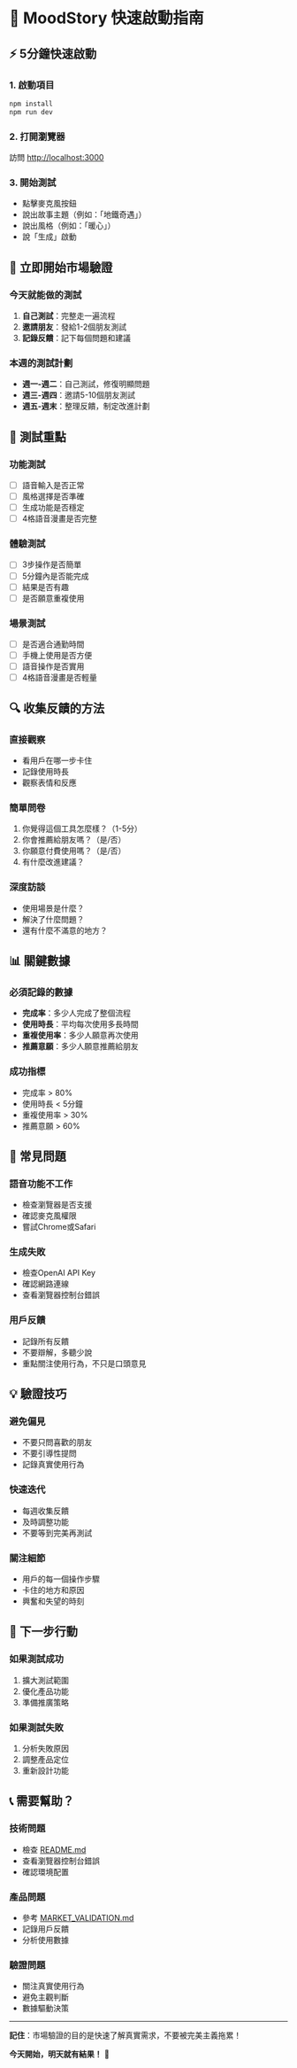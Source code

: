# 🚀 MoodStory 快速啟動指南

## ⚡ 5分鐘快速啟動

### 1. 啟動項目
```bash
npm install
npm run dev
```

### 2. 打開瀏覽器
訪問 [http://localhost:3000](http://localhost:3000)

### 3. 開始測試
- 點擊麥克風按鈕
- 說出故事主題（例如：「地鐵奇遇」）
- 說出風格（例如：「暖心」）
- 說「生成」啟動

## 🎯 立即開始市場驗證

### 今天就能做的測試
1. **自己測試**：完整走一遍流程
2. **邀請朋友**：發給1-2個朋友測試
3. **記錄反饋**：記下每個問題和建議

### 本週的測試計劃
- **週一-週二**：自己測試，修復明顯問題
- **週三-週四**：邀請5-10個朋友測試
- **週五-週末**：整理反饋，制定改進計劃

## 📱 測試重點

### 功能測試
- [ ] 語音輸入是否正常
- [ ] 風格選擇是否準確
- [ ] 生成功能是否穩定
- [ ] 4格語音漫畫是否完整

### 體驗測試
- [ ] 3步操作是否簡單
- [ ] 5分鐘內是否能完成
- [ ] 結果是否有趣
- [ ] 是否願意重複使用

### 場景測試
- [ ] 是否適合通勤時間
- [ ] 手機上使用是否方便
- [ ] 語音操作是否實用
- [ ] 4格語音漫畫是否輕量

## 🔍 收集反饋的方法

### 直接觀察
- 看用戶在哪一步卡住
- 記錄使用時長
- 觀察表情和反應

### 簡單問卷
1. 你覺得這個工具怎麼樣？（1-5分）
2. 你會推薦給朋友嗎？（是/否）
3. 你願意付費使用嗎？（是/否）
4. 有什麼改進建議？

### 深度訪談
- 使用場景是什麼？
- 解決了什麼問題？
- 還有什麼不滿意的地方？

## 📊 關鍵數據

### 必須記錄的數據
- **完成率**：多少人完成了整個流程
- **使用時長**：平均每次使用多長時間
- **重複使用率**：多少人願意再次使用
- **推薦意願**：多少人願意推薦給朋友

### 成功指標
- 完成率 > 80%
- 使用時長 < 5分鐘
- 重複使用率 > 30%
- 推薦意願 > 60%

## 🚨 常見問題

### 語音功能不工作
- 檢查瀏覽器是否支援
- 確認麥克風權限
- 嘗試Chrome或Safari

### 生成失敗
- 檢查OpenAI API Key
- 確認網路連線
- 查看瀏覽器控制台錯誤

### 用戶反饋
- 記錄所有反饋
- 不要辯解，多聽少說
- 重點關注使用行為，不只是口頭意見

## 💡 驗證技巧

### 避免偏見
- 不要只問喜歡的朋友
- 不要引導性提問
- 記錄真實使用行為

### 快速迭代
- 每週收集反饋
- 及時調整功能
- 不要等到完美再測試

### 關注細節
- 用戶的每一個操作步驟
- 卡住的地方和原因
- 興奮和失望的時刻

## 🎯 下一步行動

### 如果測試成功
1. 擴大測試範圍
2. 優化產品功能
3. 準備推廣策略

### 如果測試失敗
1. 分析失敗原因
2. 調整產品定位
3. 重新設計功能

## 📞 需要幫助？

### 技術問題
- 檢查 [README.md](README.md)
- 查看瀏覽器控制台錯誤
- 確認環境配置

### 產品問題
- 參考 [MARKET_VALIDATION.md](MARKET_VALIDATION.md)
- 記錄用戶反饋
- 分析使用數據

### 驗證問題
- 關注真實使用行為
- 避免主觀判斷
- 數據驅動決策

---

**記住**：市場驗證的目的是快速了解真實需求，不要被完美主義拖累！

**今天開始，明天就有結果！** 🚀
